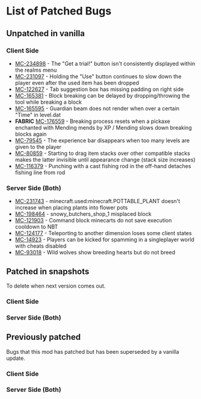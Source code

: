 # List of Patched Bugs
## Unpatched in vanilla
### Client Side
* [MC-234898](https://bugs.mojang.com/browse/MC-234898) - The "Get a trial!" button isn't consistently displayed within the realms menu
* [MC-231097](https://bugs.mojang.com/browse/MC-231097) - Holding the "Use" button continues to slow down the player even after the used item has been dropped
* [MC-122627](https://bugs.mojang.com/browse/MC-122627) - Tab suggestion box has missing padding on right side
* [MC-165381](https://bugs.mojang.com/browse/MC-165381) - Block breaking can be delayed by dropping/throwing the tool while breaking a block
* [MC-165595](https://bugs.mojang.com/browse/MC-165595) - Guardian beam does not render when over a certain "Time" in level.dat
* **FABRIC** [MC-176559](https://bugs.mojang.com/browse/MC-176559) - Breaking process resets when a pickaxe enchanted with Mending mends by XP / Mending slows down breaking blocks again
* [MC-79545](https://bugs.mojang.com/browse/MC-79545) - The experience bar disappears when too many levels are given to the player
* [MC-80859](https://bugs.mojang.com/browse/MC-80859) - Starting to drag item stacks over other compatible stacks makes the latter invisible until appearance change (stack size increases)
* [MC-116379](https://bugs.mojang.com/browse/MC-116379) - Punching with a cast fishing rod in the off-hand detaches fishing line from rod
### Server Side (Both)
* [MC-231743](https://bugs.mojang.com/browse/MC-231743) - minecraft.used:minecraft.POTTABLE_PLANT doesn't increase when placing plants into flower pots
* [MC-198464](https://bugs.mojang.com/browse/MC-198464) - snowy_butchers_shop_1 misplaced block
* [MC-121903](https://bugs.mojang.com/browse/MC-121903) - Command block minecarts do not save execution cooldown to NBT
* [MC-124177](https://bugs.mojang.com/browse/MC-124177) - Teleporting to another dimension loses some client states
* [MC-14923](https://bugs.mojang.com/browse/MC-14923) - Players can be kicked for spamming in a singleplayer world with cheats disabled
* [MC-93018](https://bugs.mojang.com/browse/MC-93018) - Wild wolves show breeding hearts but do not breed

## Patched in snapshots
To delete when next version comes out.
### Client Side
### Server Side (Both)

## Previously patched
Bugs that this mod has patched but has been superseded by a vanilla update.
### Client Side
### Server Side (Both)
